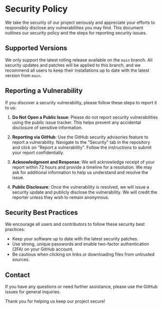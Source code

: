 # Security Policy

We take the security of our project seriously and appreciate your efforts to responsibly disclose any vulnerabilities you may find. This document outlines our security policy and the steps for reporting security issues.

## Supported Versions

We only support the latest rolling release available on the `main` branch. All security updates and patches will be applied to this branch, and we recommend all users to keep their installations up to date with the latest version from `main`.

## Reporting a Vulnerability

If you discover a security vulnerability, please follow these steps to report it to us:

1. **Do Not Open a Public Issue**: Please do not report security vulnerabilities using the public issue tracker. This helps prevent any accidental disclosure of sensitive information.

2. **Reporting via GitHub**: Use the GitHub security advisories feature to report a vulnerability. Navigate to the "Security" tab in the repository and click on "Report a vulnerability". Follow the instructions to submit your report confidentially.

3. **Acknowledgment and Response**: We will acknowledge receipt of your report within 72 hours and provide a timeline for a resolution. We may ask for additional information to help us understand and resolve the issue.

4. **Public Disclosure**: Once the vulnerability is resolved, we will issue a security update and publicly disclose the vulnerability. We will credit the reporter unless they wish to remain anonymous.

## Security Best Practices

We encourage all users and contributors to follow these security best practices:

- Keep your software up to date with the latest security patches.
- Use strong, unique passwords and enable two-factor authentication (2FA) on your GitHub account.
- Be cautious when clicking on links or downloading files from untrusted sources.

## Contact

If you have any questions or need further assistance, please use the GitHub issues for general inquiries.

Thank you for helping us keep our project secure!
